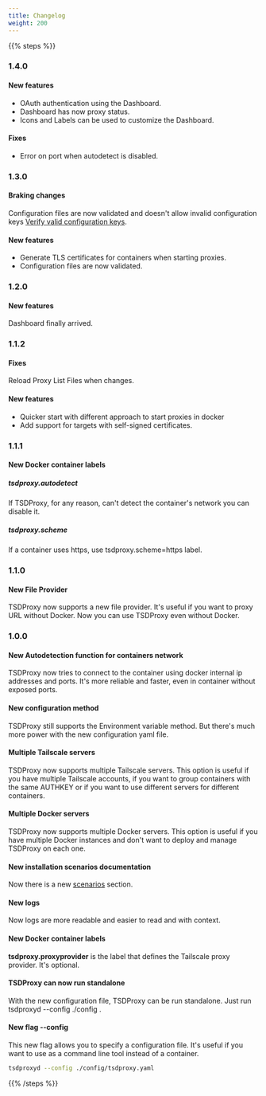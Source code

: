```yaml
---
title: Changelog
weight: 200 
---
```


{{% steps %}}

### 1.4.0

#### New features

- OAuth authentication using the Dashboard.
- Dashboard has now proxy status.
- Icons and Labels can be used to customize the Dashboard.

#### Fixes

- Error on port when autodetect is disabled.

### 1.3.0

#### Braking changes

Configuration files are now validated and doesn't allow invalid configuration keys
[Verify valid configuration keys](../serverconfig/#sample-configuration-file).

#### New features

- Generate TLS certificates for containers when starting proxies.
- Configuration files are now validated.

### 1.2.0

#### New features

Dashboard finally arrived.

### 1.1.2

#### Fixes

Reload Proxy List Files when changes.

#### New features

- Quicker start with different approach to start proxies in docker
- Add support for targets with self-signed certificates.

### 1.1.1

#### New Docker container labels

##### tsdproxy.autodetect

If TSDProxy, for any reason, can't detect the container's network you can
disable it.

##### tsdproxy.scheme

If a container uses https, use tsdproxy.scheme=https label.

### 1.1.0

#### New File Provider

TSDProxy now supports a new file provider. It's useful if you want to proxy URL
without Docker.
Now you can use TSDProxy even without Docker.

### 1.0.0

#### New Autodetection function for containers network

TSDProxy now tries to connect to the container using docker internal
ip addresses and ports. It's more reliable and faster, even in container without
exposed ports.

#### New configuration method

TSDProxy still supports the Environment variable method. But there's much more
power with the new configuration yaml file.

#### Multiple Tailscale servers

TSDProxy now supports multiple Tailscale servers. This option is useful if you
have multiple Tailscale accounts, if you want to group containers with the same
AUTHKEY or if you want to use different servers for different containers.

#### Multiple Docker servers

TSDProxy now supports multiple Docker servers. This option is useful if you have
multiple Docker instances and don't want to deploy and manage TSDProxy on each one.

#### New installation scenarios documentation

Now there is a new  [scenarios](/docs/scenarios) section.

#### New logs

Now logs are more readable and easier to read and with context.

#### New Docker container labels

**tsdproxy.proxyprovider** is the label that defines the Tailscale proxy
provider. It's optional.

#### TSDProxy can now run standalone

With the new configuration file, TSDProxy can be run standalone.
Just run tsdproxyd --config ./config .

#### New flag --config

This new flag allows you to specify a configuration file. It's useful if you
want to use as a command line tool instead of a container.

```bash
tsdproxyd --config ./config/tsdproxy.yaml
```

{{% /steps %}}
